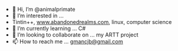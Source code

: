 - 👋 Hi, I’m @animalprimate
- 👀 I’m interested in ... 
- Tintin++, www.abandonedrealms.com, linux, computer science
- 🌱 I’m currently learning ... C#
- 💞️ I’m looking to collaborate on ... my ARTT project
- 📫 How to reach me ... gmancjb@gmail.com

<!---
animalprimate/animalprimate is a ✨ special ✨ repository because its `README.md` (this file) appears on your GitHub profile.
You can click the Preview link to take a look at your changes.
--->
